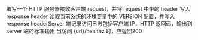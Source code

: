 编写一个 HTTP 服务器接收客户端 request，并将 request 中带的 header 写入 response header 
读取当前系统的环境变量中的 VERSION 配置，并写入 response headerServer 
端记录访问日志包括客户端 IP，HTTP 返回码，输出到 server 端的标准输出
当访问 {url}/healthz 时，应返回200
